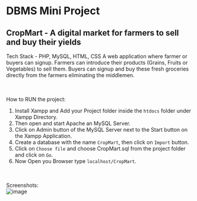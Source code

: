 # DBMS Mini Project

## CropMart - A digital market for farmers to sell and buy their yields

Tech Stack - PHP, MySQL, HTML, CSS
A web application where farmer or buyers can signup. Farmers can introduce their products (Grains, Fruits or Vegetables) to sell them. Buyers can signup and buy these fresh groceries directly from the farmers eliminating the middlemen.

<br><br>
How to RUN the project:

1. Install Xampp and Add your Project folder inside the `htdocs` folder under Xampp Directory.
2. Then open and start Apache an MySQL Server.
3. Click on Admin button of the MySQL Server next to the Start button on the Xampp Application.
4. Create a database with the name `CropMart`, then click on `Import` button.
5. Click on `Choose file` and choose CropMart.sql from the project folder and click on `Go`.
6. Now Open you Browser type `localhost/CropMart`.

<br><br>
Screenshots:
<br>
![image](https://user-images.githubusercontent.com/89032469/153743383-bdec2d1a-14e9-43e3-8180-c757abe8f515.png)
